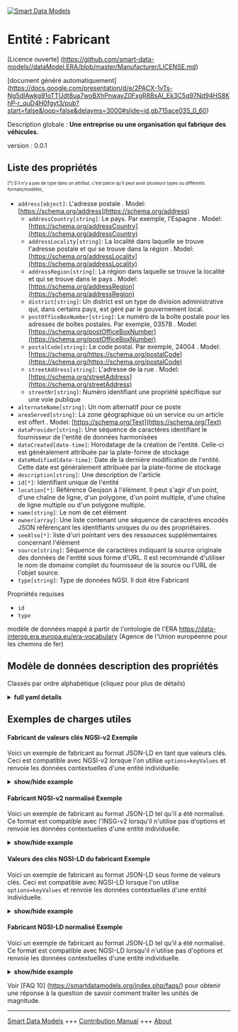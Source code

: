 <!-- 10-Header -->  
[![Smart Data Models](https://smartdatamodels.org/wp-content/uploads/2022/01/SmartDataModels_logo.png "Logo")](https://smartdatamodels.org)  
Entité : Fabricant  
==================<!-- /10-Header -->  
<!-- 15-License -->  
[Licence ouverte] (https://github.com/smart-data-models//dataModel.ERA/blob/master/Manufacturer/LICENSE.md)  
[document généré automatiquement] (https://docs.google.com/presentation/d/e/2PACX-1vTs-Ng5dIAwkg91oTTUdt8ua7woBXhPnwavZ0FxgR8BsAI_Ek3C5q97Nd94HS8KhP-r_quD4H0fgyt3/pub?start=false&loop=false&delayms=3000#slide=id.gb715ace035_0_60)  
<!-- /15-License -->  
<!-- 20-Description -->  
Description globale : **Une entreprise ou une organisation qui fabrique des véhicules.**  
version : 0.0.1  
<!-- /20-Description -->  
<!-- 30-PropertiesList -->  

## Liste des propriétés  

<sup><sub>[*] S'il n'y a pas de type dans un attribut, c'est parce qu'il peut avoir plusieurs types ou différents formats/modèles</sub></sup>.  
- `address[object]`: L'adresse postale  . Model: [https://schema.org/address](https://schema.org/address)	- `addressCountry[string]`: Le pays. Par exemple, l'Espagne  . Model: [https://schema.org/addressCountry](https://schema.org/addressCountry)  
	- `addressLocality[string]`: La localité dans laquelle se trouve l'adresse postale et qui se trouve dans la région  . Model: [https://schema.org/addressLocality](https://schema.org/addressLocality)  
	- `addressRegion[string]`: La région dans laquelle se trouve la localité et qui se trouve dans le pays  . Model: [https://schema.org/addressRegion](https://schema.org/addressRegion)  
	- `district[string]`: Un district est un type de division administrative qui, dans certains pays, est géré par le gouvernement local.    
	- `postOfficeBoxNumber[string]`: Le numéro de la boîte postale pour les adresses de boîtes postales. Par exemple, 03578  . Model: [https://schema.org/postOfficeBoxNumber](https://schema.org/postOfficeBoxNumber)  
	- `postalCode[string]`: Le code postal. Par exemple, 24004  . Model: [https://schema.org/https://schema.org/postalCode](https://schema.org/https://schema.org/postalCode)  
	- `streetAddress[string]`: L'adresse de la rue  . Model: [https://schema.org/streetAddress](https://schema.org/streetAddress)  
	- `streetNr[string]`: Numéro identifiant une propriété spécifique sur une voie publique    
- `alternateName[string]`: Un nom alternatif pour ce poste  - `areaServed[string]`: La zone géographique où un service ou un article est offert  . Model: [https://schema.org/Text](https://schema.org/Text)- `dataProvider[string]`: Une séquence de caractères identifiant le fournisseur de l'entité de données harmonisées  - `dateCreated[date-time]`: Horodatage de la création de l'entité. Celle-ci est généralement attribuée par la plate-forme de stockage  - `dateModified[date-time]`: Date de la dernière modification de l'entité. Cette date est généralement attribuée par la plate-forme de stockage  - `description[string]`: Une description de l'article  - `id[*]`: Identifiant unique de l'entité  - `location[*]`: Référence Geojson à l'élément. Il peut s'agir d'un point, d'une chaîne de ligne, d'un polygone, d'un point multiple, d'une chaîne de ligne multiple ou d'un polygone multiple.  - `name[string]`: Le nom de cet élément  - `owner[array]`: Une liste contenant une séquence de caractères encodés JSON référençant les identifiants uniques du ou des propriétaires.  - `seeAlso[*]`: liste d'uri pointant vers des ressources supplémentaires concernant l'élément  - `source[string]`: Séquence de caractères indiquant la source originale des données de l'entité sous forme d'URL. Il est recommandé d'utiliser le nom de domaine complet du fournisseur de la source ou l'URL de l'objet source.  - `type[string]`: Type de données NGSI. Il doit être Fabricant  <!-- /30-PropertiesList -->  
<!-- 35-RequiredProperties -->  
Propriétés requises  
- `id`  - `type`  <!-- /35-RequiredProperties -->  
<!-- 40-RequiredProperties -->  
modèle de données mappé à partir de l'ontologie de l'ERA https://data-interop.era.europa.eu/era-vocabulary (Agence de l'Union européenne pour les chemins de fer)  
<!-- /40-RequiredProperties -->  
<!-- 50-DataModelHeader -->  
## Modèle de données description des propriétés  
Classés par ordre alphabétique (cliquez pour plus de détails)  
<!-- /50-DataModelHeader -->  
<!-- 60-ModelYaml -->  
<details><summary><strong>full yaml details</strong></summary>    
```yaml  
Manufacturer:    
  description: A company or organization that manufactures vehicles.    
  properties:    
    address:    
      description: The mailing address    
      properties:    
        addressCountry:    
          description: 'The country. For example, Spain'    
          type: string    
          x-ngsi:    
            model: https://schema.org/addressCountry    
            type: Property    
        addressLocality:    
          description: 'The locality in which the street address is, and which is in the region'    
          type: string    
          x-ngsi:    
            model: https://schema.org/addressLocality    
            type: Property    
        addressRegion:    
          description: 'The region in which the locality is, and which is in the country'    
          type: string    
          x-ngsi:    
            model: https://schema.org/addressRegion    
            type: Property    
        district:    
          description: 'A district is a type of administrative division that, in some countries, is managed by the local government'    
          type: string    
          x-ngsi:    
            type: Property    
        postOfficeBoxNumber:    
          description: 'The post office box number for PO box addresses. For example, 03578'    
          type: string    
          x-ngsi:    
            model: https://schema.org/postOfficeBoxNumber    
            type: Property    
        postalCode:    
          description: 'The postal code. For example, 24004'    
          type: string    
          x-ngsi:    
            model: https://schema.org/https://schema.org/postalCode    
            type: Property    
        streetAddress:    
          description: The street address    
          type: string    
          x-ngsi:    
            model: https://schema.org/streetAddress    
            type: Property    
        streetNr:    
          description: Number identifying a specific property on a public street    
          type: string    
          x-ngsi:    
            type: Property    
      type: object    
      x-ngsi:    
        model: https://schema.org/address    
        type: Property    
    alternateName:    
      description: An alternative name for this item    
      type: string    
      x-ngsi:    
        type: Property    
    areaServed:    
      description: The geographic area where a service or offered item is provided    
      type: string    
      x-ngsi:    
        model: https://schema.org/Text    
        type: Property    
    dataProvider:    
      description: A sequence of characters identifying the provider of the harmonised data entity    
      type: string    
      x-ngsi:    
        type: Property    
    dateCreated:    
      description: Entity creation timestamp. This will usually be allocated by the storage platform    
      format: date-time    
      type: string    
      x-ngsi:    
        type: Property    
    dateModified:    
      description: Timestamp of the last modification of the entity. This will usually be allocated by the storage platform    
      format: date-time    
      type: string    
      x-ngsi:    
        type: Property    
    description:    
      description: A description of this item    
      type: string    
      x-ngsi:    
        type: Property    
    id:    
      anyOf:    
        - description: Identifier format of any NGSI entity    
          maxLength: 256    
          minLength: 1    
          pattern: ^[\w\-\.\{\}\$\+\*\[\]`|~^@!,:\\]+$    
          type: string    
          x-ngsi:    
            type: Property    
        - description: Identifier format of any NGSI entity    
          format: uri    
          type: string    
          x-ngsi:    
            type: Property    
      description: Unique identifier of the entity    
      x-ngsi:    
        type: Property    
    location:    
      description: 'Geojson reference to the item. It can be Point, LineString, Polygon, MultiPoint, MultiLineString or MultiPolygon'    
      oneOf:    
        - description: Geojson reference to the item. Point    
          properties:    
            bbox:    
              items:    
                type: number    
              minItems: 4    
              type: array    
            coordinates:    
              items:    
                type: number    
              minItems: 2    
              type: array    
            type:    
              enum:    
                - Point    
              type: string    
          required:    
            - type    
            - coordinates    
          title: GeoJSON Point    
          type: object    
          x-ngsi:    
            type: GeoProperty    
        - description: Geojson reference to the item. LineString    
          properties:    
            bbox:    
              items:    
                type: number    
              minItems: 4    
              type: array    
            coordinates:    
              items:    
                items:    
                  type: number    
                minItems: 2    
                type: array    
              minItems: 2    
              type: array    
            type:    
              enum:    
                - LineString    
              type: string    
          required:    
            - type    
            - coordinates    
          title: GeoJSON LineString    
          type: object    
          x-ngsi:    
            type: GeoProperty    
        - description: Geojson reference to the item. Polygon    
          properties:    
            bbox:    
              items:    
                type: number    
              minItems: 4    
              type: array    
            coordinates:    
              items:    
                items:    
                  items:    
                    type: number    
                  minItems: 2    
                  type: array    
                minItems: 4    
                type: array    
              type: array    
            type:    
              enum:    
                - Polygon    
              type: string    
          required:    
            - type    
            - coordinates    
          title: GeoJSON Polygon    
          type: object    
          x-ngsi:    
            type: GeoProperty    
        - description: Geojson reference to the item. MultiPoint    
          properties:    
            bbox:    
              items:    
                type: number    
              minItems: 4    
              type: array    
            coordinates:    
              items:    
                items:    
                  type: number    
                minItems: 2    
                type: array    
              type: array    
            type:    
              enum:    
                - MultiPoint    
              type: string    
          required:    
            - type    
            - coordinates    
          title: GeoJSON MultiPoint    
          type: object    
          x-ngsi:    
            type: GeoProperty    
        - description: Geojson reference to the item. MultiLineString    
          properties:    
            bbox:    
              items:    
                type: number    
              minItems: 4    
              type: array    
            coordinates:    
              items:    
                items:    
                  items:    
                    type: number    
                  minItems: 2    
                  type: array    
                minItems: 2    
                type: array    
              type: array    
            type:    
              enum:    
                - MultiLineString    
              type: string    
          required:    
            - type    
            - coordinates    
          title: GeoJSON MultiLineString    
          type: object    
          x-ngsi:    
            type: GeoProperty    
        - description: Geojson reference to the item. MultiLineString    
          properties:    
            bbox:    
              items:    
                type: number    
              minItems: 4    
              type: array    
            coordinates:    
              items:    
                items:    
                  items:    
                    items:    
                      type: number    
                    minItems: 2    
                    type: array    
                  minItems: 4    
                  type: array    
                type: array    
              type: array    
            type:    
              enum:    
                - MultiPolygon    
              type: string    
          required:    
            - type    
            - coordinates    
          title: GeoJSON MultiPolygon    
          type: object    
          x-ngsi:    
            type: GeoProperty    
      x-ngsi:    
        type: GeoProperty    
    name:    
      description: The name of this item    
      type: string    
      x-ngsi:    
        type: Property    
    owner:    
      description: A List containing a JSON encoded sequence of characters referencing the unique Ids of the owner(s)    
      items:    
        anyOf:    
          - description: Identifier format of any NGSI entity    
            maxLength: 256    
            minLength: 1    
            pattern: ^[\w\-\.\{\}\$\+\*\[\]`|~^@!,:\\]+$    
            type: string    
            x-ngsi:    
              type: Property    
          - description: Identifier format of any NGSI entity    
            format: uri    
            type: string    
            x-ngsi:    
              type: Property    
        description: Unique identifier of the entity    
        x-ngsi:    
          type: Property    
      type: array    
      x-ngsi:    
        type: Property    
    seeAlso:    
      description: list of uri pointing to additional resources about the item    
      oneOf:    
        - items:    
            format: uri    
            type: string    
          minItems: 1    
          type: array    
        - format: uri    
          type: string    
      x-ngsi:    
        type: Property    
    source:    
      description: 'A sequence of characters giving the original source of the entity data as a URL. Recommended to be the fully qualified domain name of the source provider, or the URL to the source object'    
      type: string    
      x-ngsi:    
        type: Property    
    type:    
      description: NGSI data type. It has to be Manufacturer    
      enum:    
        - Manufacturer    
      type: string    
      x-ngsi:    
        type: Property    
  required:    
    - id    
    - type    
  type: object    
  x-derived-from: http://data.europa.eu/949/Manufacturer    
  x-disclaimer: 'Redistribution and use in source and binary forms, with or without modification, are permitted  provided that the license conditions are met. Copyleft (c) 2023 Contributors to Smart Data Models Program'    
  x-license-url: https://github.com/smart-data-models/dataModel.ERA/blob/master/Manufacturer/LICENSE.md    
  x-model-schema: https://smart-data-models.github.io/dataModel.ERA/Certificate/schema.json    
  x-model-tags: 'ERA vocabulary, railway, train'    
  x-version: 0.0.1    
```  
</details>    
<!-- /60-ModelYaml -->  
<!-- 70-MiddleNotes -->  
<!-- /70-MiddleNotes -->  
<!-- 80-Examples -->  
## Exemples de charges utiles  
#### Fabricant de valeurs clés NGSI-v2 Exemple  
Voici un exemple de fabricant au format JSON-LD en tant que valeurs clés. Ceci est compatible avec NGSI-v2 lorsque l'on utilise `options=keyValues` et renvoie les données contextuelles d'une entité individuelle.  
<details><summary><strong>show/hide example</strong></summary>    
```json  
{  
  "id": "urn:ngsi-ld:Manufacturer:id:VOTT:26597132",  
  "dateCreated": "1999-05-25T21:10:20Z",  
  "dateModified": "1981-08-05T14:31:51Z",  
  "source": "Each low class pretty ball. Heavy Mrs only strategy. Like reduce man security.",  
  "name": "Six store sor",  
  "alternateName": "Expert maintain actually goal. Bank cul",  
  "description": "Wha",  
  "dataProvider": "Market small also far they measure consumer.",  
  "owner": [  
    "urn:ngsi-ld:Manufacturer:items:HBYI:32485482",  
    "urn:ngsi-ld:Manufacturer:items:OBGX:52905874"  
  ],  
  "seeAlso": [  
    "urn:ngsi-ld:Manufacturer:items:UMRJ:07396067"  
  ],  
  "location": {  
    "type": "Point",  
    "coordinates": [  
      -7.7970405,  
      -90.393951  
    ]  
  },  
  "address": {  
    "streetAddress": "Goal feel cultural race officer. Future table pay. Grow letter though all type century ",  
    "addressLocality": "Shoulder hold leader hospital since sometimes.",  
    "addressRegion": "Type attorney chance father adult raise. Society author probably.",  
    "addressCountry": "Minute tax really road six.",  
    "postalCode": "Anything wife easy maintain. Hair budget sea significant. Particularly weight anything three feel second.",  
    "postOfficeBoxNumber": "Speech Democrat most life fine my.",  
    "streetNr": "Age court anyone less your. Wear camera responsibility ski",  
    "district": "Involve mention her pr"  
  },  
  "areaServed": "By there since Congress themselves girl everyone. Nature grow important yes.",  
  "type": "Manufacturer"  
}  
```  
</details>  
#### Fabricant NGSI-v2 normalisé Exemple  
Voici un exemple de fabricant au format JSON-LD tel qu'il a été normalisé. Ce format est compatible avec l'INSG-v2 lorsqu'il n'utilise pas d'options et renvoie les données contextuelles d'une entité individuelle.  
<details><summary><strong>show/hide example</strong></summary>    
```json  
{  
  "id": "urn:ngsi-ld:Manufacturer:id:VOTT:26597132",  
  "dateCreated": {  
    "type": "DateTime",  
    "value": "1999-05-25T21:10:20Z"  
  },  
  "dateModified": {  
    "type": "DateTime",  
    "value": "1981-08-05T14:31:51Z"  
  },  
  "source": {  
    "type": "Text",  
    "value": "Each low class pretty ball. Heavy Mrs only strategy. Like reduce man security."  
  },  
  "name": {  
    "type": "Text",  
    "value": "Six store sor"  
  },  
  "alternateName": {  
    "type": "Text",  
    "value": "Expert maintain actually goal. Bank cul"  
  },  
  "description": {  
    "type": "Text",  
    "value": "Wha"  
  },  
  "dataProvider": {  
    "type": "Text",  
    "value": "Market small also far they measure consumer."  
  },  
  "owner": {  
    "type": "StructuredValue",  
    "value": [  
      "urn:ngsi-ld:Manufacturer:items:HBYI:32485482",  
      "urn:ngsi-ld:Manufacturer:items:OBGX:52905874"  
    ]  
  },  
  "seeAlso": {  
    "type": "StructuredValue",  
    "value": [  
      "urn:ngsi-ld:Manufacturer:items:UMRJ:07396067"  
    ]  
  },  
  "location": {  
    "type": "geo:json",  
    "value": {  
      "type": "Point",  
      "coordinates": {  
        "type": "StructuredValue",  
        "value": [  
          -7.7970405,  
          -90.393951  
        ]  
      }  
    }  
  },  
  "address": {  
    "type": "StructuredValue",  
    "value": {  
      "streetAddress": {  
        "type": "Text",  
        "value": "Goal feel cultural race officer. Future table pay. Grow letter though all type century "  
      },  
      "addressLocality": {  
        "type": "Text",  
        "value": "Shoulder hold leader hospital since sometimes."  
      },  
      "addressRegion": {  
        "type": "Text",  
        "value": "Type attorney chance father adult raise. Society author probably."  
      },  
      "addressCountry": {  
        "type": "Text",  
        "value": "Minute tax really road six."  
      },  
      "postalCode": {  
        "type": "Text",  
        "value": "Anything wife easy maintain. Hair budget sea significant. Particularly weight anything three feel second."  
      },  
      "postOfficeBoxNumber": {  
        "type": "Text",  
        "value": "Speech Democrat most life fine my."  
      },  
      "streetNr": {  
        "type": "Text",  
        "value": "Age court anyone less your. Wear camera responsibility ski"  
      },  
      "district": {  
        "type": "Text",  
        "value": "Involve mention her pr"  
      }  
    }  
  },  
  "areaServed": {  
    "type": "Text",  
    "value": "By there since Congress themselves girl everyone. Nature grow important yes."  
  },  
  "type": "Manufacturer"  
}  
```  
</details>  
#### Valeurs des clés NGSI-LD du fabricant Exemple  
Voici un exemple de fabricant au format JSON-LD sous forme de valeurs clés. Ceci est compatible avec NGSI-LD lorsque l'on utilise `options=keyValues` et renvoie les données contextuelles d'une entité individuelle.  
<details><summary><strong>show/hide example</strong></summary>    
```json  
{  
  "id": "urn:ngsi-ld:Manufacturer:id:VOTT:26597132",  
  "dateCreated": "1999-05-25T21:10:20Z",  
  "dateModified": "1981-08-05T14:31:51Z",  
  "source": "Each low class pretty ball. Heavy Mrs only strategy. Like reduce man security.",  
  "name": "Six store sor",  
  "alternateName": "Expert maintain actually goal. Bank cul",  
  "description": "Wha",  
  "dataProvider": "Market small also far they measure consumer.",  
  "owner": [  
    "urn:ngsi-ld:Manufacturer:items:HBYI:32485482",  
    "urn:ngsi-ld:Manufacturer:items:OBGX:52905874"  
  ],  
  "seeAlso": [  
    "urn:ngsi-ld:Manufacturer:items:UMRJ:07396067"  
  ],  
  "location": {  
    "type": "Point",  
    "coordinates": [  
      -7.7970405,  
      -90.393951  
    ]  
  },  
  "address": {  
    "streetAddress": "Goal feel cultural race officer. Future table pay. Grow letter though all type century ",  
    "addressLocality": "Shoulder hold leader hospital since sometimes.",  
    "addressRegion": "Type attorney chance father adult raise. Society author probably.",  
    "addressCountry": "Minute tax really road six.",  
    "postalCode": "Anything wife easy maintain. Hair budget sea significant. Particularly weight anything three feel second.",  
    "postOfficeBoxNumber": "Speech Democrat most life fine my.",  
    "streetNr": "Age court anyone less your. Wear camera responsibility ski",  
    "district": "Involve mention her pr"  
  },  
  "areaServed": "By there since Congress themselves girl everyone. Nature grow important yes.",  
  "type": "Manufacturer",  
  "@context": [  
    "https://raw.githubusercontent.com/smart-data-models/dataModel.ERA/master/context.jsonld"  
  ]  
}  
```  
</details>  
#### Fabricant NGSI-LD normalisé Exemple  
Voici un exemple de fabricant au format JSON-LD tel qu'il a été normalisé. Ce format est compatible avec NGSI-LD lorsqu'il n'utilise pas d'options et renvoie les données contextuelles d'une entité individuelle.  
<details><summary><strong>show/hide example</strong></summary>    
```json  
{  
  "id": "urn:ngsi-ld:Manufacturer:id:YVMH:41957963",  
  "dateCreated": {  
    "type": "Property",  
    "value": {  
      "@type": "DateTime",  
      "@value": "2022-03-24T09:32:35Z"  
    }  
  },  
  "dateModified": {  
    "type": "Property",  
    "value": {  
      "@type": "DateTime",  
      "@value": "1988-09-15T15:09:48Z"  
    }  
  },  
  "source": {  
    "type": "Property",  
    "value": "With human sound stock. Hundred note morning then compare process music red. Describe as try organization light high."  
  },  
  "name": {  
    "type": "Property",  
    "value": "Newspaper huge dinner later. Wide democratic near product loss. Live own way employee local exactly far. Defense day benefit out."  
  },  
  "alternateName": {  
    "type": "Property",  
    "value": "Goal bl"  
  },  
  "description": {  
    "type": "Property",  
    "value": "History agency occur drop. Consider cold any defense nice cause. Study spring company step."  
  },  
  "dataProvider": {  
    "type": "Property",  
    "value": "Prevent knowledge station turn modern energy. Hundred ok morn"  
  },  
  "owner": {  
    "type": "Property",  
    "value": [  
      "urn:ngsi-ld:Manufacturer:items:OYJB:95943841",  
      "urn:ngsi-ld:Manufacturer:items:KFIM:77965610"  
    ]  
  },  
  "seeAlso": {  
    "type": "Property",  
    "value": [  
      "urn:ngsi-ld:Manufacturer:items:MEPT:90382167"  
    ]  
  },  
  "location": {  
    "type": "Property",  
    "value": {  
      "type": "Point",  
      "coordinates": [  
        -29.2915185,  
        -116.219785  
      ]  
    }  
  },  
  "address": {  
    "type": "Property",  
    "value": {  
      "streetAddress": "Unit anything much kind attorney. A huge talk receive.",  
      "addressLocality": "Sign operation moment establish laugh. Everybody skill where catch theory. Child later some pretty military.",  
      "addressRegion": "See him total language know. Audience discover responsibility young experience.",  
      "addressCountry": "Through situation laugh others energy particu",  
      "postalCode": "Top firm service. Program system skin should may for police.",  
      "postOfficeBoxNumber": "Well look firm option prepare education. Teacher police turn Democrat.",  
      "streetNr": "Feeling glass century hotel fire which. Old on necessary style article technology know. Air return health method.",  
      "district": "Ability garden behavior keep exactly. Clearly treat type expect bed near."  
    }  
  },  
  "areaServed": {  
    "type": "Property",  
    "value": "Real purpose memory rule. Economy responsibility building rather. Project glass throughout final oil specific."  
  },  
  "type": "Manufacturer",  
  "@context": [  
    "https://raw.githubusercontent.com/smart-data-models/dataModel.ERA/master/context.jsonld"  
  ]  
}  
```  
</details><!-- /80-Examples -->  
<!-- 90-FooterNotes -->  
<!-- /90-FooterNotes -->  
<!-- 95-Units -->  
Voir [FAQ 10] (https://smartdatamodels.org/index.php/faqs/) pour obtenir une réponse à la question de savoir comment traiter les unités de magnitude.  
<!-- /95-Units -->  
<!-- 97-LastFooter -->  
---  
[Smart Data Models](https://smartdatamodels.org) +++ [Contribution Manual](https://bit.ly/contribution_manual) +++ [About](https://bit.ly/Introduction_SDM)<!-- /97-LastFooter -->  
